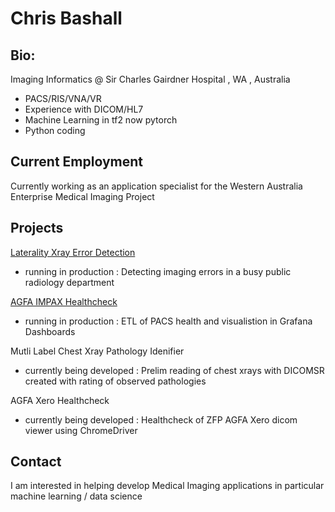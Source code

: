 # Chris Bashall 

## Bio:
Imaging Informatics @ Sir Charles Gairdner Hospital , WA , Australia
- PACS/RIS/VNA/VR
- Experience with DICOM/HL7
- Machine Learning in tf2 now pytorch
- Python coding


## Current Employment

Currently working as an application specialist for the Western Australia Enterprise Medical Imaging Project

## Projects


[Laterality Xray Error Detection](https://github.com/bashallc/ML_Laterality/)
- running in production : Detecting imaging errors in a busy public radiology department

[AGFA IMPAX Healthcheck](https://github.com/bashallc/IMPAX-Healthcheck)
- running in production : ETL of PACS health and visualistion in Grafana Dashboards

Mutli Label Chest Xray Pathology Idenifier
- currently being developed : Prelim reading of chest xrays with DICOMSR created with rating of observed pathologies

AGFA Xero Healthcheck
- currently being developed : Healthcheck of ZFP AGFA Xero dicom viewer using ChromeDriver


## Contact

I am interested in helping develop Medical Imaging applications in particular machine learning / data science
